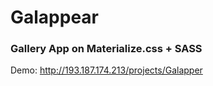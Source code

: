 # Galappear

### Gallery App on Materialize.css + SASS

Demo:  http://193.187.174.213/projects/Galapper
